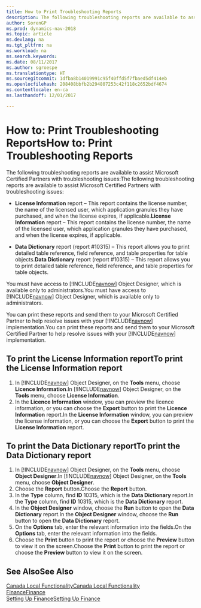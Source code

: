 ```yaml
---
title: How to Print Troubleshooting Reports
description: The following troubleshooting reports are available to assist Microsoft Certified Partners with troubleshooting issues.
author: SorenGP
ms.prod: dynamics-nav-2018
ms.topic: article
ms.devlang: na
ms.tgt_pltfrm: na
ms.workload: na
ms.search.keywords: 
ms.date: 08/11/2017
ms.author: sgroespe
ms.translationtype: HT
ms.sourcegitcommit: 1dfba8b14019991c95f40ffd5f7fbaed5df414eb
ms.openlocfilehash: 208408bbfb2b294807253c42f118c2652bdf4674
ms.contentlocale: en-ca
ms.lasthandoff: 12/01/2017

---
```

# <a name="how-to-print-troubleshooting-reports"></a><span data-ttu-id="4e8e4-103">How to: Print Troubleshooting Reports</span><span class="sxs-lookup"><span data-stu-id="4e8e4-103">How to: Print Troubleshooting Reports</span></span>
<span data-ttu-id="4e8e4-104">The following troubleshooting reports are available to assist Microsoft Certified Partners with troubleshooting issues:</span><span class="sxs-lookup"><span data-stu-id="4e8e4-104">The following troubleshooting reports are available to assist Microsoft Certified Partners with troubleshooting issues:</span></span>  

-   <span data-ttu-id="4e8e4-105">**License Information** report – This report contains the license number, the name of the licensed user, which application granules they have purchased, and when the license expires, if applicable.</span><span class="sxs-lookup"><span data-stu-id="4e8e4-105">**License Information** report – This report contains the license number, the name of the licensed user, which application granules they have purchased, and when the license expires, if applicable.</span></span>  

-   <span data-ttu-id="4e8e4-106">**Data Dictionary** report (report #10315) – This report allows you to print detailed table reference, field reference, and table properties for table objects.</span><span class="sxs-lookup"><span data-stu-id="4e8e4-106">**Data Dictionary** report (report #10315) – This report allows you to print detailed table reference, field reference, and table properties for table objects.</span></span>  

<span data-ttu-id="4e8e4-107">You must have access to [!INCLUDE[navnow](../../includes/navnow_md.md)] Object Designer, which is available only to administrators.</span><span class="sxs-lookup"><span data-stu-id="4e8e4-107">You must have access to [!INCLUDE[navnow](../../includes/navnow_md.md)] Object Designer, which is available only to administrators.</span></span>  

<span data-ttu-id="4e8e4-108">You can print these reports and send them to your Microsoft Certified Partner to help resolve issues with your [!INCLUDE[navnow](../../includes/navnow_md.md)] implementation.</span><span class="sxs-lookup"><span data-stu-id="4e8e4-108">You can print these reports and send them to your Microsoft Certified Partner to help resolve issues with your [!INCLUDE[navnow](../../includes/navnow_md.md)] implementation.</span></span>  

## <a name="to-print-the-license-information-report"></a><span data-ttu-id="4e8e4-109">To print the License Information report</span><span class="sxs-lookup"><span data-stu-id="4e8e4-109">To print the License Information report</span></span>  
1.  <span data-ttu-id="4e8e4-110">In [!INCLUDE[navnow](../../includes/navnow_md.md)] Object Designer, on the **Tools** menu, choose **Licence Information**.</span><span class="sxs-lookup"><span data-stu-id="4e8e4-110">In [!INCLUDE[navnow](../../includes/navnow_md.md)] Object Designer, on the **Tools** menu, choose **License Information**.</span></span>  
2.  <span data-ttu-id="4e8e4-111">In the **Licence Information** window, you can preview the licence information, or you can choose the **Export** button to print the **Licence Information** report.</span><span class="sxs-lookup"><span data-stu-id="4e8e4-111">In the **License Information** window, you can preview the license information, or you can choose the **Export** button to print the **License Information** report.</span></span>  

## <a name="to-print-the-data-dictionary-report"></a><span data-ttu-id="4e8e4-112">To print the Data Dictionary report</span><span class="sxs-lookup"><span data-stu-id="4e8e4-112">To print the Data Dictionary report</span></span>  
1.  <span data-ttu-id="4e8e4-113">In [!INCLUDE[navnow](../../includes/navnow_md.md)] Object Designer, on the **Tools** menu, choose **Object Designer**.</span><span class="sxs-lookup"><span data-stu-id="4e8e4-113">In [!INCLUDE[navnow](../../includes/navnow_md.md)] Object Designer, on the **Tools** menu, choose **Object Designer**.</span></span>  
2.  <span data-ttu-id="4e8e4-114">Choose the **Report** button.</span><span class="sxs-lookup"><span data-stu-id="4e8e4-114">Choose the **Report** button.</span></span>  
3.  <span data-ttu-id="4e8e4-115">In the **Type** column, find **ID** 10315, which is the **Data Dictionary** report.</span><span class="sxs-lookup"><span data-stu-id="4e8e4-115">In the **Type** column, find **ID** 10315, which is the **Data Dictionary** report.</span></span>  
4.  <span data-ttu-id="4e8e4-116">In the **Object Designer** window, choose the **Run** button to open the **Data Dictionary** report.</span><span class="sxs-lookup"><span data-stu-id="4e8e4-116">In the **Object Designer** window, choose the **Run** button to open the **Data Dictionary** report.</span></span>  
5.  <span data-ttu-id="4e8e4-117">On the **Options** tab, enter the relevant information into the fields.</span><span class="sxs-lookup"><span data-stu-id="4e8e4-117">On the **Options** tab, enter the relevant information into the fields.</span></span>  
6.  <span data-ttu-id="4e8e4-118">Choose the **Print** button to print the report or choose the **Preview** button to view it on the screen.</span><span class="sxs-lookup"><span data-stu-id="4e8e4-118">Choose the **Print** button to print the report or choose the **Preview** button to view it on the screen.</span></span>  

## <a name="see-also"></a><span data-ttu-id="4e8e4-119">See Also</span><span class="sxs-lookup"><span data-stu-id="4e8e4-119">See Also</span></span>  
[<span data-ttu-id="4e8e4-120">Canada Local Functionality</span><span class="sxs-lookup"><span data-stu-id="4e8e4-120">Canada Local Functionality</span></span>](canada-local-functionality.md)  
[<span data-ttu-id="4e8e4-121">Finance</span><span class="sxs-lookup"><span data-stu-id="4e8e4-121">Finance</span></span>](../../finance.md)  
[<span data-ttu-id="4e8e4-122">Setting Up Finance</span><span class="sxs-lookup"><span data-stu-id="4e8e4-122">Setting Up Finance</span></span>](../../finance.md)

